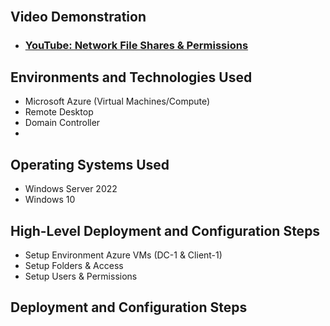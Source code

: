 <p align="center">

</p>

<h1></h1>
<br />


<h2>Video Demonstration</h2>

- ### [YouTube: Network File Shares & Permissions](https://www.youtube.com/watch?v=FpPgVQKf51Y)

<h2>Environments and Technologies Used</h2>

- Microsoft Azure (Virtual Machines/Compute)
- Remote Desktop
- Domain Controller
- 
<h2>Operating Systems Used </h2>

- Windows Server 2022
- Windows 10 

<h2>High-Level Deployment and Configuration Steps</h2>

- Setup Environment Azure VMs (DC-1 & Client-1)
- Setup Folders & Access
- Setup Users & Permissions

<h2>Deployment and Configuration Steps</h2>
